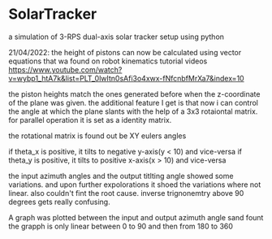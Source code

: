# SolarTracker
a simulation of 3-RPS dual-axis solar tracker setup using python

21/04/2022:
the height of pistons can now be calculated using vector equations that wa found on robot kinematics tutorial videos
https://www.youtube.com/watch?v=wybp1_htA7k&list=PLT_0lwItn0sAfi3o4xwx-fNfcnbfMrXa7&index=10

the piston heights match the ones generated before when the z-coordinate of the plane was given. the additional feature I get is that now i can control the angle at which the plane slants with the help of a 3x3 rotaiontal matrix. for parallel operation it is set as a identity matrix.

the rotational matrix is found out be XY eulers angles

if theta_x is positive, it tilts to negative y-axis(y < 10) and vice-versa
if theta_y is positive, it tilts to positive x-axis(x > 10) and vice-versa

the input azimuth angles and the output titlting angle showed some variations. and upon further expolorations it shoed the variations where not linear. also couldn't fint the root cause. inverse trignonemtry above 90 degrees gets really confusing.

A graph was plotted between the input and output azimuth angle sand fount the grapph is only linear between 0 to 90 and then from 180 to 360



